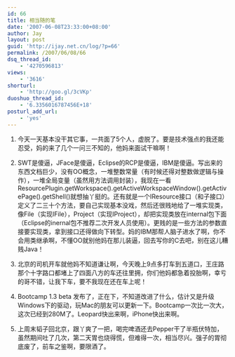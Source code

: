 ```yaml
---
id: 66
title: 相当随的笔
date: '2007-06-08T23:33:00+08:00'
author: Jay
layout: post
guid: 'http://ijay.net.cn/log/?p=66'
permalink: /2007/06/08/66
dsq_thread_id:
    - '4270596813'
views:
    - '3616'
shorturl:
    - 'http://goo.gl/3cVKp'
duoshuo_thread_id:
    - '6.3356016787456E+18'
posturl_add_url:
    - 'yes'
---
```


1. 今天一天基本没干其它事，一共面了5个人，虚脱了。要是技术强点的我还能忍受，妈的来了几个一问三不知的，他妈来面试干嘛啊！

2. SWT是傻逼，JFace是傻逼，Eclipse的RCP是傻逼，IBM是傻逼。写出来的东西文档巨少，没有OO概念，一堆整数常量（有时候还得对整数做逻辑与操作），一堆全局变量（虽然用方法调用封装），我现在一看ResourcePlugin.getWorkspace().getActiveWorkspaceWindow().getActivePage().getShell()就想抽丫挺的。还有就是一个IResource接口（和子接口）定义了二三十个方法，要自己实现基本没戏，然后还很贱地给了一堆实现类，像File（实现IFile），Project（实现IProject），却把实现类放在internal包下面（Eclipse的inernal包不推荐二次开发人员使用）。更贱的是一些方法的参数直接要实现类，拿到接口还得做向下转型。妈的IBM那帮人脑子进水了啊，你不会用类继承啊，不懂OO就别他妈在那儿装逼，回去写你的C去吧，别在这儿糟贱Java！

3. 北京的司机开车就他妈不知道谦让啊，今天晚上9点多打车到五道口，王庄路那个十字路口都堵上了四面八方的车还往里拥，你们他妈都急着投胎啊，幸亏的哥不错，让我下车，要不我现在还在车上呢！

4. Bootcamp 1.3 beta 发布了，正在下，不知道改进了什么，估计又是升级Windows下的驱动，玩Mac的朋友可以更新一下。Bootcamp一次比一次大，这次已经到280M了。Leopard快出来啊，iPhone快出来啊。

5. 上周末韬子回北京，跟丫爽了一把，喝完啤酒还去Pepper干了半瓶伏特加，虽然期间吐了几次，第二天胃也烧得慌，但难得一次，相当尽兴。强子的胃彻底废了，前车之鉴啊，要限酒了。